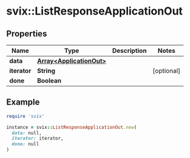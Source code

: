 # svix::ListResponseApplicationOut

## Properties

| Name | Type | Description | Notes |
| ---- | ---- | ----------- | ----- |
| **data** | [**Array&lt;ApplicationOut&gt;**](ApplicationOut.md) |  |  |
| **iterator** | **String** |  | [optional] |
| **done** | **Boolean** |  |  |

## Example

```ruby
require 'svix'

instance = svix::ListResponseApplicationOut.new(
  data: null,
  iterator: iterator,
  done: null
)
```


